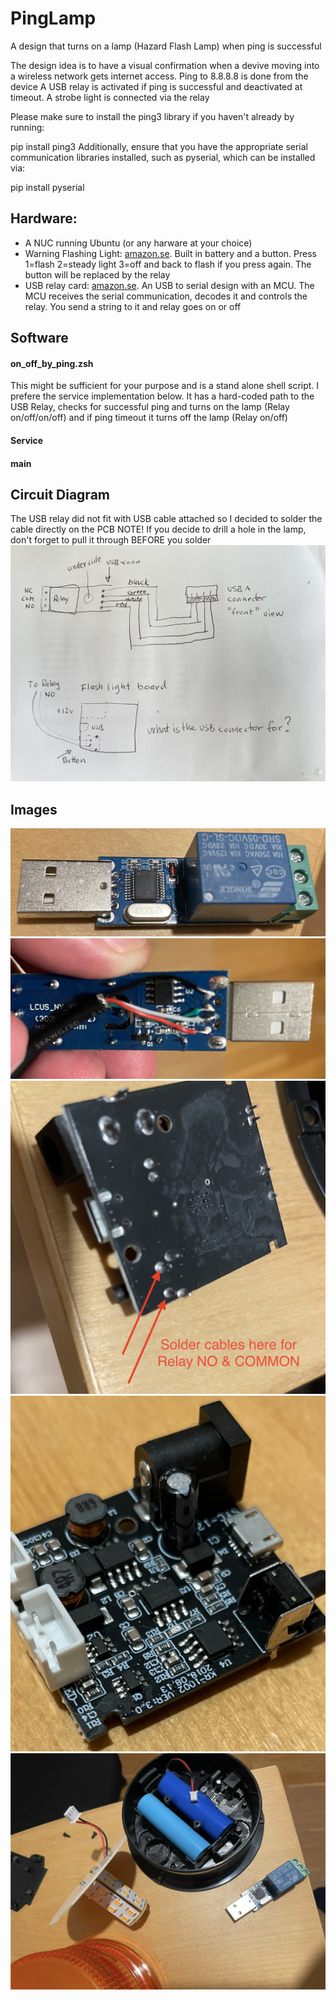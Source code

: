 # PingLamp
A design that turns on a lamp (Hazard Flash Lamp) when ping is successful

The design idea is to have a visual confirmation when a devive moving into a wireless network gets internet access.
Ping to 8.8.8.8 is done from the device
A USB relay is activated if ping is successful and deactivated at timeout.
A strobe light is connected via the relay


Please make sure to install the ping3 library if you haven't already by running:


pip install ping3
Additionally, ensure that you have the appropriate serial communication libraries installed, such as pyserial, which can be installed via:

pip install pyserial

## Hardware:
- A NUC running Ubuntu (or any harware at your choice)
- Warning Flashing Light: [amazon.se](https://www.amazon.se/-/en/dp/B07FP3WT89?ref=ppx_yo2ov_dt_b_product_details&th=1). Built in battery and a button. Press 1=flash 2=steady light 3=off and back to flash if you press again. The button will be replaced by the relay
- USB relay card: [amazon.se](https://www.amazon.se/dp/B07DJ549LX?psc=1&ref=ppx_yo2ov_dt_b_product_details). An USB to serial design with an MCU. The MCU receives the serial communication, decodes it and controls the relay. You send a string to it and relay goes on or off
## Software
#### on_off_by_ping.zsh
This might be sufficient for your purpose and is a stand alone shell script. I prefere the service implementation below. It has a hard-coded path to the USB Relay, checks for successful ping and turns on the lamp (Relay on/off/on/off) and if ping timeout it turns off the lamp (Relay on/off)
#### Service
#### main
## Circuit Diagram
The USB relay did not fit with USB cable attached so I decided to solder the cable directly on the PCB
NOTE! If you decide to drill a hole in the lamp, don't forget to pull it through BEFORE you solder
![](/assets/diagram.jpg)
## Images
![USB Relay board](/assets/usb_relay.jpg)
![USB cables soldered](/assets/usb_cables_soldered.jpg)
![Lamp](/assets/lamp_pcb_button.jpg)
![Lamp PCB](/assets/lamp_pcb.jpg)
![Lamp,disassembled](/assets/lamp_disassembled.jpg)
